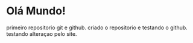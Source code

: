 # Olá Mundo!
 primeiro repositorio git e github.
 criado o repositorio e testando o github.
 testando alteraçao pelo site.
